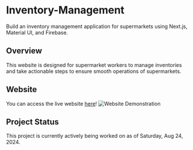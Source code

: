 # Inventory-Management
Build an inventory management application for supermarkets using Next.js, Material UI, and Firebase.

## Overview
This website is designed for supermarket workers to manage inventories and take actionable steps to ensure smooth operations of supermarkets. 

## Website
You can access the live website [here](https://inventory-deploy-i3b9kyeze-han-nguyens-projects-1b96cbb3.vercel.app/)!
![Website Demonstration](/inventory-management/webdemo.gif)

## Project Status
This project is currently actively being worked on as of Saturday, Aug 24, 2024.